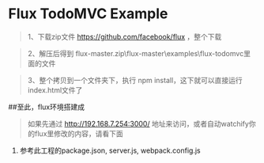 # Flux TodoMVC Example

>1、下载zip文件 https://github.com/facebook/flux ，整个下载

>2、解压后得到 flux-master.zip\flux-master\examples\flux-todomvc里面的文件

>3、整个拷贝到一个文件夹下，执行 npm install，这下就可以直接运行index.html文件了

##至此，flux环境搭建成

>如果先通过 http://192.168.7.254:3000/ 地址来访问，或者自动watchify你的flux里修改的内容，请看下面

1. 参考此工程的package.json, server.js, webpack.config.js